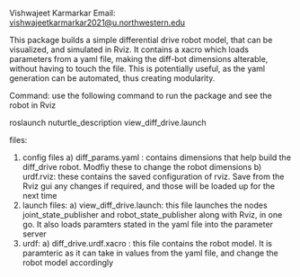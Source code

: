 Vishwajeet Karmarkar
Email: vishwajeetkarmarkar2021@u.northwestern.edu

This package builds a simple differential drive robot model, that can be visualized, and simulated 
in Rviz. It contains a xacro which loads parameters from a yaml file, making the diff-bot dimensions 
alterable, without having to touch the file. This is potentially useful, as the yaml generation can 
be automated, thus creating modularity. 

Command: 
use the following command to run the package and see the robot in Rviz

roslaunch nuturtle_description view_diff_drive.launch


files: 
1) config files
	a) diff_params.yaml : contains dimensions that help build the diff_drive robot. Modfiy these to 
           change the robot dimensions
	b) urdf.rviz: these contains the saved configuration of rviz. Save from the Rviz gui any changes
	   if required, and those will be loaded up for the next time
2) launch files:
	a) view_diff_drive.launch: this file launches the nodes joint_state_publisher and robot_state_publisher
	   along with Rviz, in one go. It also loads paramters stated in the yaml file into the parameter 
	   server
3) urdf: 
	a) diff_drive.urdf.xacro : this file contains the robot model. It is paramteric as it can take in values
	   from the yaml file, and change the robot model accordingly 

